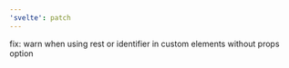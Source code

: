 ```yaml
---
'svelte': patch
---
```


fix: warn when using rest or identifier in custom elements without props option
